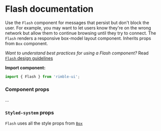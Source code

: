 # Flash documentation

Use the `Flash` component for messages that persist but don't block the user. For example, you may want to let users know they're on the wrong network but allow them to continue browsing until they try to connect. The `Flash` renders a responsive box-model layout component. Inherits props from `Box` component.

_Want to understand best practices for using a Flash component?_ Read [`Flash` design guidelines](https://consensys.github.io/rimble-ui/?path=/story/components-flash--design-guidelines)

**Import component:**
```jsx
import { Flash } from 'rimble-ui';
```
<!-- STORY -->

### Component props

…

### `Styled-system` props

`Flash` uses all the style props from [`Box`](https://consensys.github.io/rimble-ui/?path=/story/components-layout-box--documentation)
